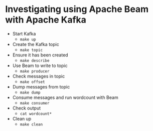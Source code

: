 # Investigating using Apache Beam with Apache Kafka

* Start Kafka
    * `make up`
* Create the Kafka topic
    * `make topic`
* Ensure it has been created
    * `make describe`
* Use Beam to write to topic
    * `make producer`
* Check messages in topic
    * `make offset`
* Dump messages from topic
    * `make dump`
* Consume messages and run wordcount with Beam
    * `make consumer`
* Check output
    * `cat wordcount*`
* Clean up
    * `make clean`